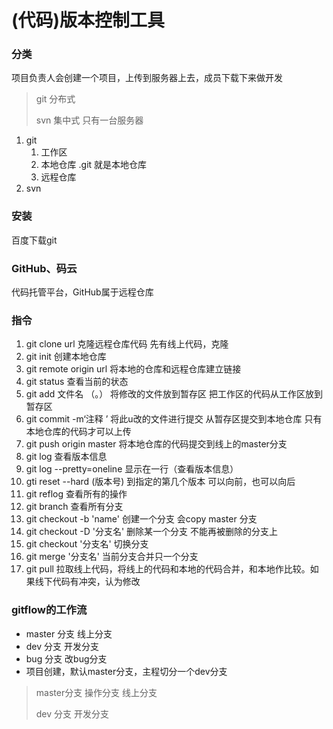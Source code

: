 # (代码)版本控制工具

### 分类

项目负责人会创建一个项目，上传到服务器上去，成员下载下来做开发

> git  分布式
>
> svn  集中式      只有一台服务器

1. git
   1. 工作区    
   2. 本地仓库    .git 就是本地仓库
   3. 远程仓库
2. svn

### 安装

百度下载git

### GitHub、码云

代码托管平台，GitHub属于远程仓库



### 指令

1. git  clone  url   克隆远程仓库代码   先有线上代码，克隆
2. git init    创建本地仓库
3. git remote  origin url   将本地的仓库和远程仓库建立链接
4. git  status   查看当前的状态
5. git  add 文件名  （。）     将修改的文件放到暂存区  把工作区的代码从工作区放到暂存区
6. git commit -m‘注释 ’   将此u改的文件进行提交    从暂存区提交到本地仓库   只有本地仓库的代码才可以上传
7. git push origin master      将本地仓库的代码提交到线上的master分支
8. git  log     查看版本信息
9. git log --pretty=oneline    显示在一行（查看版本信息）
10. gti reset --hard  (版本号)   到指定的第几个版本   可以向前，也可以向后
11. git  reflog   查看所有的操作
12. git branch  查看所有分支
13. git checkout -b  'name'   创建一个分支   会copy master 分支
14. git checkout -D '分支名'     删除某一个分支  不能再被删除的分支上
15. git  checkout '分支名'    切换分支
16. git merge  '分支名'     当前分支合并只一个分支
17. git pull  拉取线上代码，将线上的代码和本地的代码合并，和本地作比较。如果线下代码有冲突，认为修改

### gitflow的工作流

- master  分支  线上分支
- dev  分支  开发分支
- bug  分支     改bug分支
- 项目创建，默认master分支，主程切分一个dev分支

> master分支   操作分支    线上分支
>
> dev 分支   开发分支
>
> 